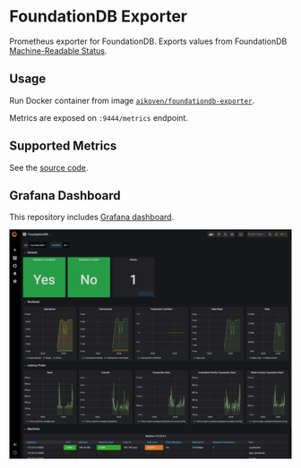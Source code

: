 # FoundationDB Exporter

Prometheus exporter for FoundationDB. Exports values from FoundationDB
[Machine-Readable Status](https://apple.github.io/foundationdb/mr-status.html).

## Usage

Run Docker container from image
[`aikoven/foundationdb-exporter`](https://hub.docker.com/r/aikoven/foundationdb-exporter).

Metrics are exposed on `:9444/metrics` endpoint.

## Supported Metrics

See the [source code](/exporter/src/metrics.ts).

## Grafana Dashboard

This repository includes [Grafana dashboard](/grafana/foundationdb.json).

![Grafana Dashboard](/docs/grafana.png)
